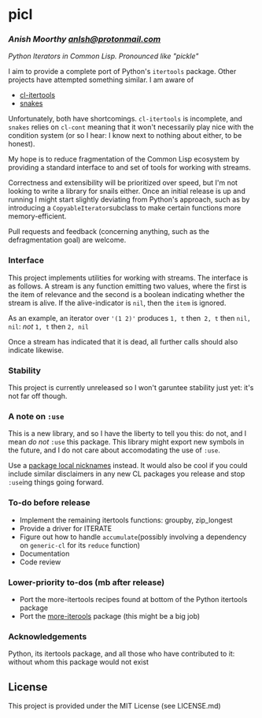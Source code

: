 # picl
### _Anish Moorthy <anlsh@protonmail.com>_

*Python Iterators in Common Lisp. Pronounced like "pickle"*

I aim to provide a complete port of Python's `itertools` package. Other projects
have attempted something similar. I am aware of
- [cl-itertools](https://github.com/mabragor/cl-itertools)
- [snakes](https://github.com/BnMcGn/snakes)

Unfortunately, both have shortcomings. `cl-itertools` is incomplete,
and `snakes` relies on `cl-cont` meaning that it won't necessarily play nice
with the condition system (or so I hear: I know next to nothing about either,
to be honest).

My hope is to reduce fragmentation of the Common Lisp ecosystem by
providing a standard interface to and set of tools for working with streams.

Correctness and extensibility will be prioritized over speed, but I'm not
looking to write a library for snails either. Once an initial release is up and
running I might start slightly deviating from Python's approach, such as by
introducing a `CopyableIterator`subclass to make certain functions more
memory-efficient.

Pull requests and feedback (concerning anything, such as the defragmentation
goal) are welcome.

### Interface

This project implements utilities for working with streams. The interface
is as follows. A stream is any function emitting two values, where the first
is the item of relevance and the second is a boolean indicating whether the
stream is alive. If the alive-indicator is `nil`, then the `item` is ignored.

As an example, an iterator over `'(1 2)'` produces
`1, t` then` 2, t` then `nil, nil`: *not* `1, t` then `2, nil`

Once a stream has indicated that it is dead, all further calls should also
indicate likewise.

### Stability

This project is currently unreleased so I won't garuntee stability just yet:
it's not far off though.

### A note on `:use`

This is a new library, and so I have the liberty to tell you this: do not, and I
mean *do not* `:use` this package. This library might export new symbols in the
future, and I do not care about accomodating the use of `:use`.

Use a [package local
nicknames]((https://gist.github.com/phoe/2b63f33a2a4727a437403eceb7a6b4a3))
instead. It would also be cool if you could include similar disclaimers in any
new CL packages you release and stop `:use`ing things going forward.

### To-do before release

- Implement the remaining itertools functions: groupby, zip_longest
- Provide a driver for ITERATE
- Figure out how to handle `accumulate`(possibly involving a dependency
on `generic-cl` for its `reduce` function)
- Documentation
- Code review

### Lower-priority to-dos (mb after release)
- Port the more-itertools recipes found at bottom of the Python itertools
package
- Port the [more-iterools](https://pypi.org/project/more-itertools/) package
(this might be a big job)

### Acknowledgements

Python, its itertools package, and all those who have contributed to it:
without whom this package would not exist

## License

This project is provided under the MIT License (see LICENSE.md)
